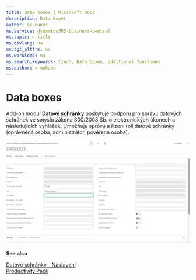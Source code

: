 ```yaml
---
title: Data boxes | Microsoft Docs
description: Data boxes
author: ac-kunes
ms.service: dynamics365-business-central
ms.topic: article
ms.devlang: na
ms.tgt_pltfrm: na
ms.workload: na
ms.search.keywords: Czech, Data boxes, additional functions
ms.author: v-makune
---
```

# Data boxes

Add-on modul **Datové schránky** poskytuje podporu pro správu datových schránek ve smyslu zákona 300/2008 Sb. o elektronických úkonech a následujících vyhlášek.
Umožňuje správu a řízení rolí datové schránky (oprávněná osoba, administrátor, pověřená osoba).

![Datové schránky](media/data_boxes.png "Datové schránky")

**See also**

[Datové schránky - Nastavení](ac-data-boxes-setup.md)  
[Productivity Pack](ac-productivity-pack.md)
